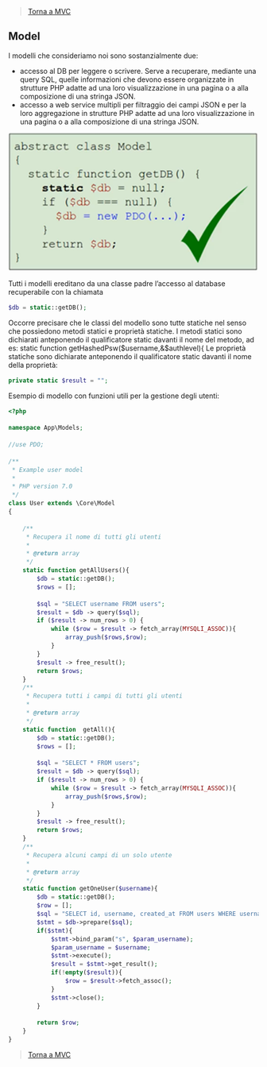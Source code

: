 >[Torna a MVC](mvcindex.md) 
## **Model**

I modelli che consideriamo noi sono sostanzialmente due: 
-	accesso al DB per leggere o scrivere. Serve a recuperare, mediante una query SQL, quelle informazioni che devono essere organizzate in strutture PHP adatte ad una loro visualizzazione in una pagina o a alla composizione di una stringa JSON.
-	accesso a web service multipli per filtraggio dei campi JSON e per la loro aggregazione in strutture PHP adatte ad una loro visualizzazione in una pagina o a alla composizione di una stringa JSON.
 
![model](model.png)


Tutti i modelli ereditano da una classe padre l’accesso al database recuperabile con la chiamata 
```PHP 
$db = static::getDB();
```
Occorre precisare che le classi del modello sono tutte statiche nel senso che possiedono metodi statici e proprietà statiche. I metodi statici sono dichiarati anteponendo il qualificatore static davanti il nome del metodo, ad es:
static function getHashedPsw($username,&$authlevel){
Le proprietà statiche sono dichiarate anteponendo il qualificatore static davanti il nome della proprietà:
```PHP 
private static $result = "";
```
Esempio di modello con funzioni utili per la gestione degli utenti:
```PHP 
<?php

namespace App\Models;

//use PDO;

/**
 * Example user model
 *
 * PHP version 7.0
 */
class User extends \Core\Model
{

    /**
     * Recupera il nome di tutti gli utenti
     *
     * @return array
     */
    static function getAllUsers(){
        $db = static::getDB();
        $rows = [];
        
        $sql = "SELECT username FROM users";
        $result = $db -> query($sql);
        if ($result -> num_rows > 0) {
            while ($row = $result -> fetch_array(MYSQLI_ASSOC)){
                array_push($rows,$row);
            }
        }
        $result -> free_result();
        return $rows;
    }
    /**
     * Recupera tutti i campi di tutti gli utenti
     *
     * @return array
     */
    static function  getAll(){
        $db = static::getDB();
        $rows = [];
        
        $sql = "SELECT * FROM users";
        $result = $db -> query($sql);
        if ($result -> num_rows > 0) {
            while ($row = $result -> fetch_array(MYSQLI_ASSOC)){
                array_push($rows,$row);
            }
        }
        $result -> free_result();
        return $rows;
    }
    /**
     * Recupera alcuni campi di un solo utente
     *
     * @return array
     */
    static function getOneUser($username){
        $db = static::getDB();
    	$row = [];
        $sql = "SELECT id, username, created_at FROM users WHERE username = ?";
        $stmt = $db->prepare($sql);
        if($stmt){
    		$stmt->bind_param("s", $param_username);
    		$param_username = $username; 
    		$stmt->execute();
    		$result = $stmt->get_result(); 
    	    if(!empty($result)){ 
    			$row = $result->fetch_assoc();
    		}
    		$stmt->close();
    	}
    	
        return $row;
    }
}
```
>[Torna a MVC](mvcindex.md) 
